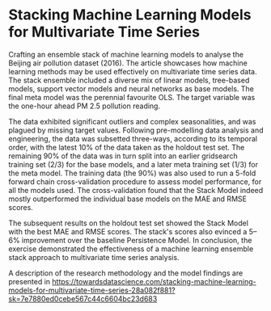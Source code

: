 # Stacking Machine Learning Models for Multivariate Time Series
Crafting an ensemble stack of machine learning models to analyse the Beijing air pollution dataset (2016). The article showcases how machine learning methods may be used effectively on multivariate time series data. The stack ensemble included a diverse mix of linear models, tree-based models, support vector models and neural networks as base models. The final meta model was the perennial favourite OLS. The target variable was the one-hour ahead PM 2.5 pollution reading.

The data exhibited significant outliers and complex seasonalities, and was plagued by missing target values. Following pre-modelling data analysis and engineering, the data was subsetted three-ways, according to its temporal order, with the latest 10% of the data taken as the holdout test set. The remaining 90% of the data was in turn split into an earlier gridsearch training set (2/3) for the base models, and a later meta training set (1/3) for the meta model. The training data (the 90%) was also used to run a 5-fold forward chain cross-validation procedure to assess model performance, for all the models used. The cross-validation found that the Stack Model indeed mostly outperformed the individual base models on the MAE and RMSE scores.

The subsequent results on the holdout test set showed the Stack Model with the best MAE and RMSE scores. The stack's scores also evinced a 5–6% improvement over the baseline Persistence Model. In conclusion, the exercise demonstrated the effectiveness of a machine learning ensemble stack approach to multivariate time series analysis.

A description of the research methodology and the model findings are presented in https://towardsdatascience.com/stacking-machine-learning-models-for-multivariate-time-series-28a082f881?sk=7e7880ed0cebe567c44c6604bc23d683
